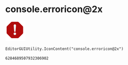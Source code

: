 # console.erroricon@2x
![](/img/console.erroricon@2x.png)

``` CSharp
EditorGUIUtility.IconContent("console.erroricon@2x")
```
```
6284689507932306902
```
